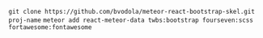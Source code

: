 `git clone https://github.com/bvodola/meteor-react-bootstrap-skel.git proj-name`
`meteor add react-meteor-data twbs:bootstrap fourseven:scss fortawesome:fontawesome`
